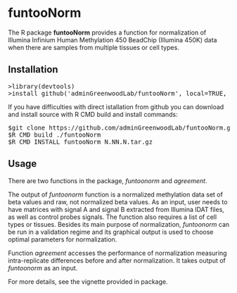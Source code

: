 # funtooNorm 


The R package <b>funtooNorm</b>  provides a function for normalization of Illumina Infinium Human Methylation 450
BeadChip (Illumina 450K) data when there are samples from multiple tissues or cell types.

## Installation

<pre>
>library(devtools)
>install_github('adminGreenwoodLab/funtooNorm', local=TRUE, build_vignettes = TRUE)
</pre>
If you have difficulties with direct istallation from github you can download and install source with R CMD build and install commands:
<pre>
$git clone https://github.com/adminGreenwoodLab/funtooNorm.git
$R CMD build ./funtooNorm
$R CMD INSTALL funtooNorm_N.NN.N.tar.gz
</pre>

## Usage

There are two functions in the package, <i>funtoonorm</i> and <i>agreement</i>. 

The output of <i>funtoonorm</i> function is a normalized methylation data set of beta values and raw, not normalized beta values. As an input, user needs to have matrices with signal A and signal B extracted from Illumina IDAT files, as well as control probes signals. The function also requires a list of cell types or tissues. Besides its main purpose of normalization, <i>funtoonorm</i> can be run in a validation regime and its graphical output is used to choose optimal parameters for normalization.  

Function <i>agreement</i> accesses the performance of normalization measuring intra-replicate differences before and after normalization. It takes output of <i>funtoonorm</i> as an input.

For more details, see the vignette provided in package.

